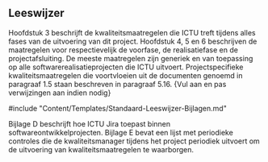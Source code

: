 ## Leeswijzer

Hoofdstuk 3 beschrijft de kwaliteitsmaatregelen die ICTU treft tijdens alles fases van de uitvoering van dit project. Hoofdstuk 4, 5 en 6 beschrijven de maatregelen voor respectievelijk de voorfase, de realisatiefase en de projectafsluiting. De meeste maatregelen zijn generiek en van toepassing op alle softwarerealisatieprojecten die ICTU uitvoert. Projectspecifieke kwaliteitsmaatregelen die voortvloeien uit de documenten genoemd in paragraaf 1.5 staan beschreven in paragraaf 5.16. {Vul aan en pas verwijzingen aan indien nodig}

#include "Content/Templates/Standaard-Leeswijzer-Bijlagen.md"

Bijlage D beschrijft hoe ICTU Jira toepast binnen softwareontwikkelprojecten. Bijlage E bevat een lijst met periodieke controles die de kwaliteitsmanager tijdens het project periodiek uitvoert om de uitvoering van kwaliteitsmaatregelen te waarborgen. 
